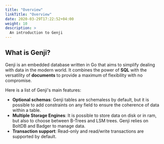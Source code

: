 ```yaml
---
title: "Overview"
linkTitle: "Overview"
date: 2020-03-29T17:22:52+04:00
weight: 10
description: >
  An introduction to Genji
---
```


## What is Genji?

Genji is an embedded database written in Go that aims to simplify dealing with data in the modern world.
It combines the power of **SQL** with the versatility of **documents** to provide a maximum of flexibility with no compromise.

Here is a list of Genji's main features:

* **Optional schemas**: Genji tables are schemaless by default, but it is possible to add constraints on any field to ensure the coherence of data within a table.
* **Multiple Storage Engines**: It is possible to store data on disk or in ram, but also to choose between B-Trees and LSM trees. Genji relies on BoltDB and Badger to manage data.
* **Transaction support**: Read-only and read/write transactions are supported by default.


